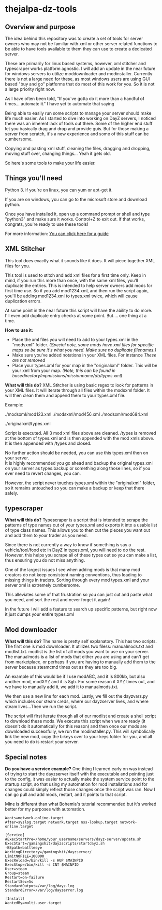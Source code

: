# thejalpa-dz-tools

## Overview and purpose

The idea behind this repository was to create a set of tools for server owners
who may not be familiar with xml or other server related functions to be able
to have tools available to them they can use to create a dedicated server.

These are primarily for linux based systems, however, xml stitcher and typescraper works platform agnostic.
I will add an update in the near future for windows servers to utilize moddownloader and modinstaller.
Currently there is not a large need for these, as most windows users are using GUI based "buy and go" platforms
that do most of this work for you. So it is not a large priority right now.

As I have often been told, "If you've gotta do it more than a handful of times... automate it."
I have yet to automate that saying.

Being able to easily run some scripts to manage your server should make life much easier.
As I started to dive into working on DayZ servers, I noticed there was an inherent lack of tools out there.
Some of the higher end stuff let you basically drag and drop and provide guis. But for those making
a server from scratch, it's a new experience and some of this stuff can be cumbersome.

Copying and pasting xml stuff, cleaning the files, dragging and dropping, moving stuff over, changing things...
Yeah it gets old.

So here's some tools to make your life easier.

## Things you'll need

Python 3.
If you're on linux, you can yum or apt-get it.

If you are on windows, you can go to the microsoft store and download python.

Once you have installed it, open up a command prompt or shell and type "python3" and make sure it works.
Control+Z to exit out. If that works, congrats, you're ready to use these tools!

For more information: [You can click here for a guide](https://wiki.python.org/moin/BeginnersGuide)

## XML Stitcher

This tool does exactly what it sounds like it does. It will piece together XML files for you.

This tool is used to stitch and add xml files for a first time only. Keep in mind, if you run this
more than once, with the same xml files, you'll duplicate the entries. This is intended to help
server owners add mods for first time use. So if you add mod1234.xml, and then run the script again,
you'll be adding mod1234.xml to types.xml twice, which will cause duplication errors.

At some point in the near future this script will have the ability to do more.
I'll even add duplicate entry checks at some point. But.... one thing at a time.

**How to use it:**

- Place the xml files you will need to add to your types.xml in the "modsxml" folder.
  _(Special note, some mods have xml files for specific maps so be sure it's what you need. Make sure no duplicate filenames.)_
- Make sure you've added notations in your XML files. For instance <!-- Name of my mod here so I know where it starts --> _These are not removed_
- Place your types.xml for your map in the "originalxml" folder. This will be your xml from your map.
  _(Note, this can be found in basedirectory/mpmissions/missionname/db/types.xml)_

**What will this do?**
XML Stitcher is using basic regex to look for patterns in your XML files. It will iterate through all files
within the modsxml folder. It will then clean them and append them to your types.xml file.

Example:

./modsxml/mod123.xml
./modsxml/mod456.xml
./modsxml/mod684.xml

./originalxml/types.xml

Script is executed. All 3 mod xml files above are cleaned. /types is removed at the bottom of types.xml
and is then appended with the mod xmls above. It is then appended with /types and closed.

No further action should be needed, you can use this types.xml then on your server.  
It is highly recommended you go ahead and backup the original types.xml on your server as types.backup
or something along those lines, so if you ever need to revert changes, you can.

However, the script never touches types.xml within the "originalxml" folder, so it remains untouched so you can
make a backup or keep that there safely.

## typescraper

**What will this do?**
Typescraper is a script that is intended to scrape the patterns of type names out of your types.xml and exports it into a usable list of type class names.
This allows you to then cut the pieces you want out and add them to your trader as you need.

Since there is not currently a way to know if something is say a vehicle/tool/food etc in DayZ in types.xml, you will need to do the rest.
However, this helps you scrape all of these types out so you can make a list, thus ensuring you do not miss anything.

One of the largest issues I see when adding mods is that many mod creators do not keep consistent naming conventions,
thus leading to missing things in traders. Sorting through every mod types.xml and your server xml is extremely cumbersome.

This alleviates some of that frustration so you can just cut and paste what you need, and sort the rest and never forget it again!

In the future I will add a feature to search up specific patterns, but right now it just dumps your entire types.xml

## Mod downloader

**What will this do?**
The name is pretty self explanatory. This has two scripts. The first one is mod downloader. It utilizes two filess: manualmods.txt and modlist.txt.
modlist is the list of all mods you want to use on your server. The manualmods is a list of mods that either you are using and can't get from marketplace,
or perhaps if you are having to manually add them to the server because steamcmd times out as they are too big.

An example of this would be if I use modABC, and it is 800kb, but also another mod, modXYZ and it is 8gb. For some reason if XYZ times out, and we have to manually add it,
we add it to manualmods.txt.

We then use a new line for each mod. Lastly, we fill out the dayzvars.py which includes our steam creds, where our dayzserver lives, and where steam lives...Then we run the script.

The script will first iterate through all of our modlist and create a shell script to download these mods. We execute this script when we are ready (it doesn't do it automatically for this reason)
and then once our mods are downloaded successfully, we run the modinstaller.py. This will symbolically link the new mod, copy the bikeys over to your keys folder for you, and all you need to do is restart your server.

## Special notes

**Do you have a service example?**
One thing I learned early on was instead of trying to start the dayzserver itself with the executable and pointing just to the config,
it was easier to actually make the system service point to the startup script, so that using my automation for mod installations
and for changes could simply reflect those changes once the script was ran. Now I can go pull and add mods, restart, and it points to that script.

Mine is different than what Bohemia's tutorial recommended but it's worked better for my purposes with automation.

```
Wants=network-online.target
After=syslog.target network.target nss-lookup.target network-online.target

[Service]
#ExecStartPre=/home/your_username/servers/dayz-server/update.sh
ExecStart=/gamingshit/dayzscripts/startdayz.sh
-BEpath=battleeye
WorkingDirectory=/gamingshit/dayzserver/
LimitNOFILE=100000
ExecReload=/bin/kill -s HUP $MAINPID
ExecStop=/bin/kill -s INT $MAINPID
User=steam
Group=steam
Restart=on-failure
RestartSec=5s
StandardOutput=/var/log/dayz.log
StandardError=/var/log/dayzerror.log

[Install]
WantedBy=multi-user.target
```

